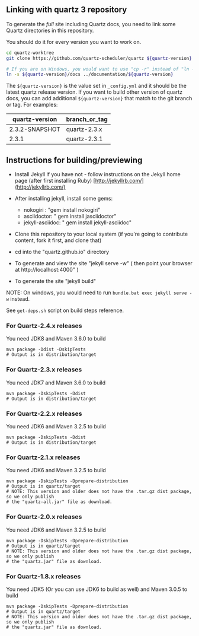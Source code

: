 ## Linking with quartz 3 repository

To generate the *full* site including Quartz docs, you need to link some Quartz directories in this repository.

You should do it for every version you want to work on.

```bash
cd quartz-worktree
git clone https://github.com/quartz-scheduler/quartz ${quartz-version}

# If you are on Windows, you would want to use "cp -r" instead of "ln -s"
ln -s ${quartz-version}/docs ../documentation/${quartz-version}
```

The `${quartz-version}` is the value set in `_config.yml` and it should be the latest
quartz release version. If you want to build other version of quartz docs, you can
add additional `${quartz-version}` that match to the git branch or tag. For examples: 

|quartz-version |branch_or_tag |
|---------------|--------------|
|2.3.2-SNAPSHOT |quartz-2.3.x  |
|2.3.1          |quartz-2.3.1  |

## Instructions for building/previewing

* Install Jekyll if you have not - follow instructions on the Jekyll home page (after first installing Ruby)
[http://jekyllrb.com/](http://jekyllrb.com/)

* After installing jekyll, install some gems:
  * nokogiri : "gem install nokogiri"
  * asciidoctor: " gem install jasciidoctor"
  * jekyll-asciidoc: " gem install jekyll-asciidoc"

* Clone this repository to your local system (if you're going to contribute content, fork it first, and clone that)
* cd into the "quartz.github.io" directory

* To generate and view the site "jekyll serve -w"   ( then point your browser at http://localhost:4000" )
* To generate the site "jekyll build"  

NOTE: On windows, you would need to run `bundle.bat exec jekyll serve -w` instead.

See `get-deps.sh` script on build steps reference.

### For Quartz-2.4.x releases

You need JDK8 and Maven 3.6.0 to build
```
mvn package -Ddist -DskipTests
# Output is in distribution/target
```

### For Quartz-2.3.x releases

You need JDK7 and Maven 3.6.0 to build
```
mvn package -DskipTests -Ddist 
# Output is in distribution/target
```

### For Quartz-2.2.x releases

You need JDK6 and Maven 3.2.5 to build
```
mvn package -DskipTests -Ddist
# Output is in distribution/target
```

### For Quartz-2.1.x releases

You need JDK6 and Maven 3.2.5 to build
```
mvn package -DskipTests -Dprepare-distribution
# Output is in quartz/target
# NOTE: This version and older does not have the .tar.gz dist package, so we only publish
# the "quartz-all.jar" file as download.
```


### For Quartz-2.0.x releases

You need JDK6 and Maven 3.2.5 to build
```
mvn package -DskipTests -Dprepare-distribution
# Output is in quartz/target
# NOTE: This version and older does not have the .tar.gz dist package, so we only publish
# the "quartz.jar" file as download.
```

### For Quartz-1.8.x releases

You need JDK5 (Or you can use JDK6 to build as well) and Maven 3.0.5 to build
```
mvn package -DskipTests -Dprepare-distribution
# Output is in quartz/target
# NOTE: This version and older does not have the .tar.gz dist package, so we only publish
# the "quartz.jar" file as download.
```